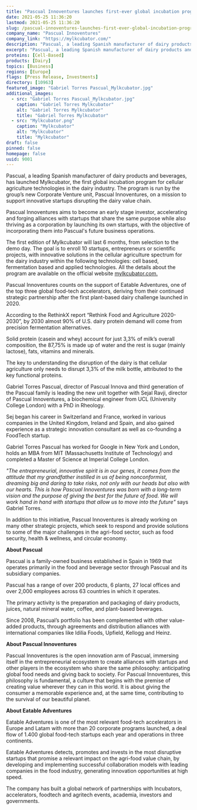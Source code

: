 ```yaml
---
title: "Pascual Innoventures launches first-ever global incubation program for cellular agriculture projects in the dairy spectrum"
date: 2021-05-25 11:36:20
lastmod: 2021-05-25 11:36:20
slug: /pascual-innoventures-launches-first-ever-global-incubation-program-cellular-agriculture
company_name: "Pascual Innoventures"
company_link: "https://mylkcubator.com/"
description: "Pascual, a leading Spanish manufacturer of dairy products and beverages, has launched Mylkcubator, the first global incubation program for cellular agriculture technologies in the dairy industry."
excerpt: "Pascual, a leading Spanish manufacturer of dairy products and beverages, has launched Mylkcubator, the first global incubation program for cellular agriculture technologies in the dairy industry."
proteins: [Cell-Based]
products: [Dairy]
topics: [Business]
regions: [Europe]
flags: [Press Release, Investments]
directory: [10963]
featured_image: "Gabriel Torres Pascual_Mylkcubator.jpg"
additional_images:
  - src: "Gabriel Torres Pascual_Mylkcubator.jpg"
    caption: "Gabriel Torres Mylkcubator"
    alt: "Gabriel Torres Mylkcubator"
    title: "Gabriel Torres Mylkcubator"
  - src: "Mylkcubator.png"
    caption: "Mylkcubator"
    alt: "Mylkcubator"
    title: "Mylkcubator"
draft: false
pinned: false
homepage: false
uuid: 9001
---
```

<p>Pascual, a leading Spanish manufacturer of dairy products and beverages, has launched Mylkcubator, the first global incubation program for cellular agriculture technologies in the dairy industry. The program is run by the group’s new Corporate Venture unit, Pascual Innoventures, on a mission to support innovative startups disrupting the dairy value chain.</p>
<p>Pascual Innoventures aims to become an early stage investor, accelerating and forging alliances with startups that share the same purpose while also thriving as a corporation by launching its own startups, with the objective of incorporating them into Pascual's future business operations.</p>
<p>The first edition of Mylkcubator will last 6 months, from selection to the demo day. The goal is to enroll 10 startups, entrepreneurs or scientific projects, with innovative solutions in the cellular agriculture spectrum for the dairy industry within the following technologies: cell based, fermentation based and applied technologies. All the details about the program are available on the official website <a href="http://mylkcubator.com">mylkcubator.com. </a></p>
<p>Pascual Innoventures counts on the support of Eatable Adventures, one of the top three global food-tech accelerators, deriving from their continued strategic partnership after the first plant-based dairy challenge launched in 2020.</p>
<p>According to the RethinkX report “Rethink Food and Agriculture 2020-2030”, by 2030 almost 90% of U.S. dairy protein demand will come from precision fermentation alternatives.</p>
<p>Solid protein (casein and whey) account for just 3,3% of milk’s overall composition, the 87,75% is made up of water and the rest is sugar (mainly lactose), fats, vitamins and minerals.</p>
<p>The key to understanding the disruption of the dairy is that cellular agriculture only needs to disrupt 3,3% of the milk bottle, attributed to the key functional proteins.</p>
<p>Gabriel Torres Pascual, director of Pascual Innova and third generation of the Pascual family is leading the new unit together with Sejal Ravji, director of Pascual Innoventures, a biochemical engineer from UCL (University College London) with a PhD in Rheology.</p>
<p>Sej began his career in Switzerland and France, worked in various companies in the United Kingdom, Ireland and Spain, and also gained experience as a strategic innovation consultant as well as co-founding a FoodTech startup.</p>
<p>Gabriel Torres Pascual has worked for Google in New York and London, holds an MBA from MIT (Massachusetts Institute of Technology) and completed a Master of Science at Imperial College London.</p>
<p><em>"The entrepreneurial, innovative spirit is in our genes, it comes from the attitude that my grandfather instilled in us of being nonconformist, dreaming big and daring to take risks, not only with our heads but also with our hearts. This is how Pascual Innoventures was born with a long-term vision and the purpose of giving the best for the future of food. We will work hand in hand with startups that allow us to move into the future" </em>says Gabriel Torres.</p>
<p>In addition to this initiative, Pascual Innoventures is already working on many other strategic projects, which seek to respond and provide solutions to some of the major challenges in the agri-food sector, such as food security, health & wellness, and circular economy.</p>
<p><strong>About Pascual</strong></p>
<p>Pascual is a family-owned business established in Spain in 1969 that operates primarily in the food and beverage sector through Pascual and its subsidiary companies.</p>
<p>Pascual has a range of over 200 products, 6 plants, 27 local offices and over 2,000 employees across 63 countries in which it operates.</p>
<p>The primary activity is the preparation and packaging of dairy products, juices, natural mineral water, coffee, and plant-based beverages.</p>
<p>Since 2008, Pascual’s portfolio has been complemented with other value-added products, through agreements and distribution alliances with international companies like Idilia Foods, Upfield, Kellogg and Heinz.</p>
<p><strong>About Pascual Innoventures</strong></p>
<p>Pascual Innoventures is the open innovation arm of Pascual, immersing itself in the entrepreneurial ecosystem to create alliances with startups and other players in the ecosystem who share the same philosophy: anticipating global food needs and giving back to society. For Pascual Innoventures, this philosophy is fundamental, a culture that begins with the premise of creating value wherever they can in this world. It is about giving the consumer a memorable experience and, at the same time, contributing to the survival of our beautiful planet.</p>
<p><strong>About Eatable Adventures </strong></p>
<p>Eatable Adventures is one of the most relevant food-tech accelerators in Europe and Latam with more than 20 corporate programs launched, a deal flow of 1.400 global food-tech startups each year and operations in three continents.</p>
<p>Eatable Adventures detects, promotes and invests in the most disruptive startups that promise a relevant impact on the agri-food value chain, by developing and implementing successful collaboration models with leading companies in the food industry, generating innovation opportunities at high speed.</p>
<p>The company has built a global network of partnerships with Incubators, accelerators, foodtech and agritech events, academia, investors and governments.</p>
